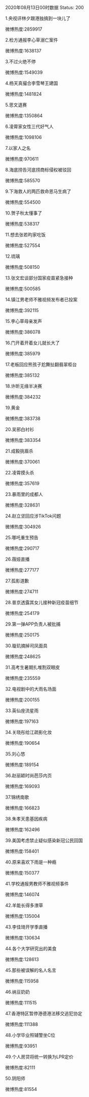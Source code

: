 2020年08月13日00时数据
Status: 200

1.央视评林夕跟港独搞到一块儿了

微博热度:2859917

2.检方通报李心草溺亡案件

微博热度:1638137

3.不过火绝不停

微博热度:1549039

4.杨天真撮合李雪琴王建国

微博热度:1481824

5.思文退赛

微博热度:1350864

6.凌霄家女性三代好气人

微博热度:1098106

7.以家人之名

微博热度:970611

8.海底捞告河底捞商标侵权被驳回

微博热度:585570

9.下海救人的两匹救命恩马生病了

微博热度:554500

10.贺子秋太懂事了

微博热度:538317

11.想去张若昀家吃饭

微博热度:527554

12.琉璃

微博热度:508150

13.张文宏谈部分国家疫苗紧急接种

微博热度:500585

14.镇江男老师不雅视频发布者已投案

微博热度:392115

15.李心草母亲发声

微博热度:386078

16.门开着开着女儿就长大了

微博热度:385979

17.老板回应熊孩子尬舞扯翻翡翠柜台

微博热度:385132

18.许昕无缘半决赛

微博热度:384232

19.黄金

微博热度:383738

20.吴邪白衬衫

微博热度:383354

21.成毅挑眉杀

微博热度:370061

22.凌霄摸头杀

微博热度:357619

23.暴雨里的成都人

微博热度:328631

24.赵立坚回应涉TikTok问题

微博热度:304926

25.哪吒重生预告

微博热度:290717

26.薇娅直播

微博热度:277177

27.孤影道歉

微博热度:274711

28.普京透露其女儿接种新冠疫苗细节

微博热度:254179

29.第一弹APP负责人被批捕

微博热度:250175

30.璇玑摘掉司凤面具

微博热度:248625

31.高考生暑期扎堆割双眼皮

微博热度:235559

32.电视剧中的大雨名场面

微博热度:200155

33.英仙座流星雨

微博热度:197163

34.关晓彤给江疏影化妆

微博热度:190654

35.刘心悠

微博热度:189154

36.赵丽颖时尚芭莎内页

微博热度:169093

37.锦绣南歌

微博热度:166823

38.朱孝天患基因疾病

微博热度:162496

39.美国考虑禁止疑似感染新冠公民回国

微博热度:158401

40.原来喜欢下雨是一种瘾

微博热度:150377

41.学校通报男教师不雅视频事件

微博热度:146074

42.羊能长得多潦草

微博热度:135004

43.李佳琦开学季直播

微博热度:130634

44.各个大学研究出的美食

微博热度:128613

45.那些被误解的名人名言

微博热度:115958

46.纳豆奶奶

微博热度:111515

47.香港特区暂停港德港法移交逃犯协定

微博热度:111388

48.小学毕业照辅警坐C位

微博热度:93951

49.个人房贷将统一转换为LPR定价

微博热度:82111

50.阴阳师

微博热度:81554

